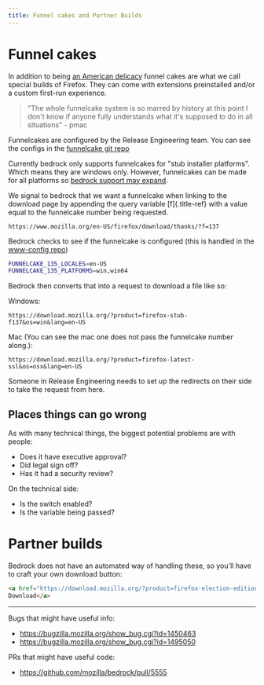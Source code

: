 ```yaml
---
title: Funnel cakes and Partner Builds
---
```


# Funnel cakes

In addition to being [an American
delicacy](https://en.wikipedia.org/wiki/Funnel_cake) funnel cakes are
what we call special builds of Firefox. They can come with extensions
preinstalled and/or a custom first-run experience.

> "The whole funnelcake system is so marred by history at this point I
> don't know if anyone fully understands what it's supposed to do in
> all situations" - pmac

Funnelcakes are configured by the Release Engineering team. You can see
the configs in the [funnelcake git
repo](https://github.com/mozilla-partners/funnelcake)

Currently bedrock only supports funnelcakes for "stub installer
platforms". Which means they are windows only. However, funnelcakes can
be made for all platforms so [bedrock support may
expand](https://github.com/mozilla/bedrock/issues/6251).

We signal to bedrock that we want a funnelcake when linking to the
download page by appending the query variable [f]{.title-ref} with a
value equal to the funnelcake number being requested.

``` text
https://www.mozilla.org/en-US/firefox/download/thanks/?f=137
```

Bedrock checks to see if the funnelcake is configured (this is handled
in the [www-config
repo](https://github.com/mozmeao/www-config/blob/main/waffle_configs/bedrock-prod.env))

``` bash
FUNNELCAKE_135_LOCALES=en-US
FUNNELCAKE_135_PLATFORMS=win,win64
```

Bedrock then converts that into a request to download a file like so:

Windows:

``` text
https://download.mozilla.org/?product=firefox-stub-f137&os=win&lang=en-US
```

Mac (You can see the mac one does not pass the funnelcake number
along.):

``` text
https://download.mozilla.org/?product=firefox-latest-ssl&os=osx&lang=en-US
```

Someone in Release Engineering needs to set up the redirects on their
side to take the request from here.

## Places things can go wrong

As with many technical things, the biggest potential problems are with
people:

-   Does it have executive approval?
-   Did legal sign off?
-   Has it had a security review?

On the technical side:

-   Is the switch enabled?
-   Is the variable being passed?

# Partner builds

Bedrock does not have an automated way of handling these, so you'll
have to craft your own download button:

``` html
<a href="https://download.mozilla.org/?product=firefox-election-edition&os=win&lang=en-US">
Download</a>
```

------------------------------------------------------------------------

Bugs that might have useful info:

-   <https://bugzilla.mozilla.org/show_bug.cgi?id=1450463>
-   <https://bugzilla.mozilla.org/show_bug.cgi?id=1495050>

PRs that might have useful code:

-   <https://github.com/mozilla/bedrock/pull/5555>
